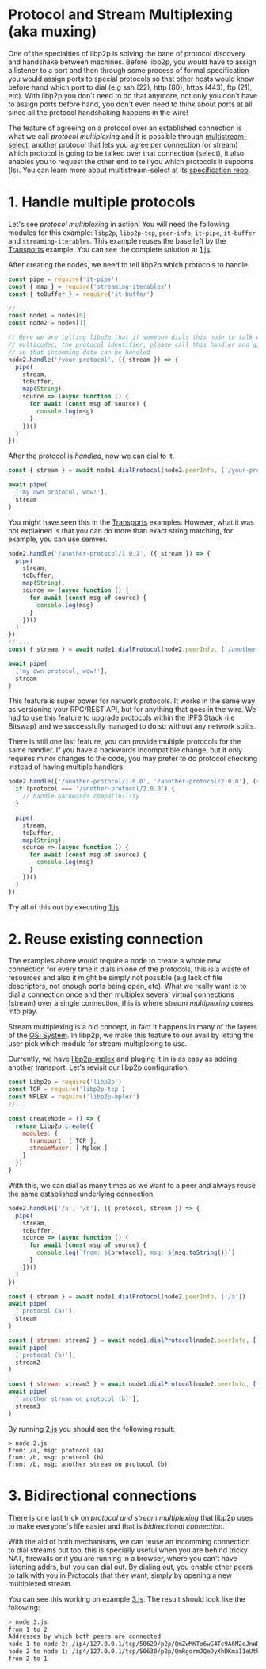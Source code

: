 # Protocol and Stream Multiplexing (aka muxing)

One of the specialties of libp2p is solving the bane of protocol discovery and handshake between machines. Before libp2p, you would have to assign a listener to a port and then through some process of formal specification you would assign ports to special protocols so that other hosts would know before hand which port to dial (e.g ssh (22), http (80), https (443), ftp (21), etc). With libp2p you don't need to do that anymore, not only you don't have to assign ports before hand, you don't even need to think about ports at all since all the protocol handshaking happens in the wire!

The feature of agreeing on a protocol over an established connection is what we call _protocol multiplexing_ and it is possible through [multistream-select](https://github.com/multiformats/multistream), another protocol that lets you agree per connection (or stream) which protocol is going to be talked over that connection (select), it also enables you to request the other end to tell you which protocols it supports (ls). You can learn more about multistream-select at its [specification repo](https://github.com/multiformats/multistream).

# 1. Handle multiple protocols

Let's see _protocol multiplexing_ in action! You will need the following modules for this example: `libp2p`, `libp2p-tcp`, `peer-info`, `it-pipe`, `it-buffer` and `streaming-iterables`. This example reuses the base left by the [Transports](../transports) example. You can see the complete solution at [1.js](./1.js).

After creating the nodes, we need to tell libp2p which protocols to handle.

```JavaScript
const pipe = require('it-pipe')
const { map } = require('streaming-iterables')
const { toBuffer } = require('it-buffer')

// ...
const node1 = nodes[0]
const node2 = nodes[1]

// Here we are telling libp2p that if someone dials this node to talk with the `/your-protocol`
// multicodec, the protocol identifier, please call this handler and give it the stream
// so that incomming data can be handled
node2.handle('/your-protocol', ({ stream }) => {
  pipe(
    stream,
    toBuffer,
    map(String),
    source => (async function () {
      for await (const msg of source) {
        console.log(msg)
      }
    })()
  )
})
```

After the protocol is _handled_, now we can dial to it.

```JavaScript
const { stream } = await node1.dialProtocol(node2.peerInfo, ['/your-protocol'])

await pipe(
  ['my own protocol, wow!'],
  stream
)
```

You might have seen this in the [Transports](../transports) examples. However, what it was not explained is that you can do more than exact string matching, for example, you can use semver.

```JavaScript
node2.handle('/another-protocol/1.0.1', ({ stream }) => {
  pipe(
    stream,
    toBuffer,
    map(String),
    source => (async function () {
      for await (const msg of source) {
        console.log(msg)
      }
    })()
  )
})
// ...
const { stream } = await node1.dialProtocol(node2.peerInfo, ['/another-protocol/1.0.0'])

await pipe(
  ['my own protocol, wow!'],
  stream
)
```

This feature is super power for network protocols. It works in the same way as versioning your RPC/REST API, but for anything that goes in the wire. We had to use this feature to upgrade protocols within the IPFS Stack (i.e Bitswap) and we successfully managed to do so without any network splits.

There is still one last feature, you can provide multiple protocols for the same handler. If you have a backwards incompatible change, but it only requires minor changes to the code, you may prefer to do protocol checking instead of having multiple handlers

```JavaScript
node2.handle(['/another-protocol/1.0.0', '/another-protocol/2.0.0'], ({ protocol, stream }) => {
  if (protocol === '/another-protocol/2.0.0') {
    // handle backwards compatibility
  }

  pipe(
    stream,
    toBuffer,
    map(String),
    source => (async function () {
      for await (const msg of source) {
        console.log(msg)
      }
    })()
  )
})
```

Try all of this out by executing [1.js](./1.js).

# 2. Reuse existing connection

The examples above would require a node to create a whole new connection for every time it dials in one of the protocols, this is a waste of resources and also it might be simply not possible (e.g lack of file descriptors, not enough ports being open, etc). What we really want is to dial a connection once and then multiplex several virtual connections (stream) over a single connection, this is where _stream multiplexing_ comes into play.

Stream multiplexing is a old concept, in fact it happens in many of the layers of the [OSI System](https://en.wikipedia.org/wiki/OSI_model). In libp2p, we make this feature to our avail by letting the user pick which module for stream multiplexing to use.

Currently, we have [libp2p-mplex](https://github.com/libp2p/js-libp2p-mplex) and pluging it in is as easy as adding another transport. Let's revisit our libp2p configuration.

```JavaScript
const Libp2p = require('libp2p')
const TCP = require('libp2p-tcp')
const MPLEX = require('libp2p-mplex')
//...

const createNode = () => {
  return Libp2p.create({
    modules: {
      transport: [ TCP ],
      streamMuxer: [ Mplex ]
    }
  })
}
```

With this, we can dial as many times as we want to a peer and always reuse the same established underlying connection.

```JavaScript
node2.handle(['/a', '/b'], ({ protocol, stream }) => {
  pipe(
    stream,
    toBuffer,
    source => (async function () {
      for await (const msg of source) {
        console.log(`from: ${protocol}, msg: ${msg.toString()}`)
      }
    })()
  )
})

const { stream } = await node1.dialProtocol(node2.peerInfo, ['/a'])
await pipe(
  ['protocol (a)'],
  stream
)

const { stream: stream2 } = await node1.dialProtocol(node2.peerInfo, ['/b'])
await pipe(
  ['protocol (b)'],
  stream2
)

const { stream: stream3 } = await node1.dialProtocol(node2.peerInfo, ['/b'])
await pipe(
  ['another stream on protocol (b)'],
  stream3
)
```

By running [2.js](./2.js) you should see the following result:

```
> node 2.js
from: /a, msg: protocol (a)
from: /b, msg: protocol (b)
from: /b, msg: another stream on protocol (b)
```

# 3. Bidirectional connections

There is one last trick on _protocol and stream multiplexing_ that libp2p uses to make everyone's life easier and that is _bidirectional connection_.

With the aid of both mechanisms, we can reuse an incomming connection to dial streams out too, this is specially useful when you are behind tricky NAT, firewalls or if you are running in a browser, where you can't have listening addrs, but you can dial out. By dialing out, you enable other peers to talk with you in Protocols that they want, simply by opening a new multiplexed stream.

You can see this working on example [3.js](./3.js). The result should look like the following:

```Bash
> node 3.js
from 1 to 2
Addresses by which both peers are connected
node 1 to node 2: /ip4/127.0.0.1/tcp/50629/p2p/QmZwMKTo6wG4Te9A6M2eJnWDpR8uhsGed4YRegnV5DcKiv
node 2 to node 1: /ip4/127.0.0.1/tcp/50630/p2p/QmRgormJQeDyXhDKma11eUtksoh8vWmeBoxghVt4meauW9
from 2 to 1
```
